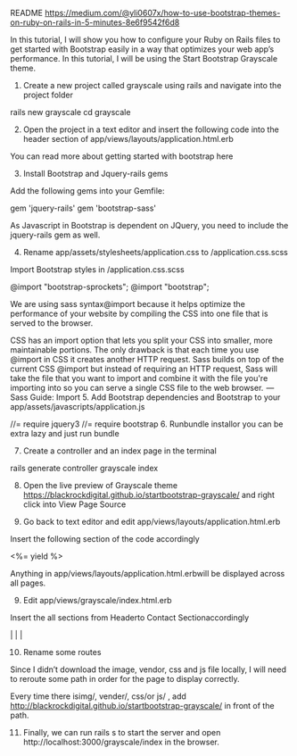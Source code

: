 README
https://medium.com/@yli0607x/how-to-use-bootstrap-themes-on-ruby-on-rails-in-5-minutes-8e6f9542f6d8


In this tutorial, I will show you how to configure your Ruby on Rails files to get started with Bootstrap easily in a way that optimizes your web app’s performance. In this tutorial, I will be using the Start Bootstrap Grayscale theme.

1. Create a new project called grayscale using rails and navigate into the project folder

rails new grayscale
cd grayscale

2. Open the project in a text editor and insert the following code into the header section of app/views/layouts/application.html.erb

<!-- Latest compiled and minified CSS -->
<link rel="stylesheet" href="https://maxcdn.bootstrapcdn.com/bootstrap/3.3.7/css/bootstrap.min.css" integrity="sha384-BVYiiSIFeK1dGmJRAkycuHAHRg32OmUcww7on3RYdg4Va+PmSTsz/K68vbdEjh4u" crossorigin="anonymous">
You can read more about getting started with bootstrap here

3. Install Bootstrap and Jquery-rails gems

Add the following gems into your Gemfile:

gem 'jquery-rails'
gem 'bootstrap-sass'

As Javascript in Bootstrap is dependent on JQuery, you need to include the jquery-rails gem as well.

4. Rename app/assets/stylesheets/application.css to /application.css.scss

Import Bootstrap styles in /application.css.scss

@import "bootstrap-sprockets";
@import "bootstrap";

We are using sass syntax@import because it helps optimize the performance of your website by compiling the CSS into one file that is served to the browser.

CSS has an import option that lets you split your CSS into smaller, more maintainable portions. The only drawback is that each time you use @import in CSS it creates another HTTP request. Sass builds on top of the current CSS @import but instead of requiring an HTTP request, Sass will take the file that you want to import and combine it with the file you're importing into so you can serve a single CSS file to the web browser.
 — Sass Guide: Import
5. Add Bootstrap dependencies and Bootstrap to your app/assets/javascripts/application.js

//= require jquery3
//= require bootstrap
6. Runbundle installor you can be extra lazy and just run bundle

7. Create a controller and an index page in the terminal

rails generate controller grayscale index

8. Open the live preview of Grayscale theme https://blackrockdigital.github.io/startbootstrap-grayscale/ and right click into View Page Source

9. Go back to text editor and edit app/views/layouts/application.html.erb

Insert the following section of the code accordingly

<!-- Bootstrap core CSS -->
<!-- Custom fonts for this template -->
<!-- Custom styles for this template -->
<!-- Navigation -->
<%= yield %>
<!-- Footer -->
<!-- Bootstrap core JavaScript -->
<!-- Plugin JavaScript -->
<!-- Custom scripts for this template -->
Anything in app/views/layouts/application.html.erbwill be displayed across all pages.


9. Edit app/views/grayscale/index.html.erb

Insert the all sections from Headerto Contact Sectionaccordingly

<!-- Header -->
|
|
|
<!-- Contact Section -->
10. Rename some routes

Since I didn’t download the image, vendor, css and js file locally, I will need to reroute some path in order for the page to display correctly.

Every time there isimg/, vender/, css/or js/ , add http://blackrockdigital.github.io/startbootstrap-grayscale/ in front of the path.

11. Finally, we can run rails s to start the server and open http://localhost:3000/grayscale/index in the browser.


